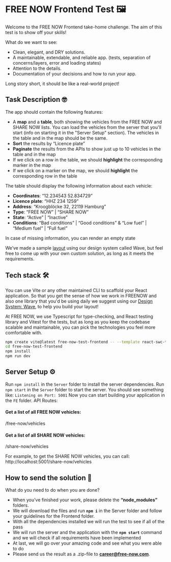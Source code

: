 # FREE NOW Frontend Test 🖼

Welcome to the FREE NOW Frontend take-home challenge. The aim of this test is to show off your skills!

What do we want to see:

- Clean, elegant, and DRY solutions.
- A maintainable, extendable, and reliable app. (tests, separation of concerns/layers, error and loading states)
- Attention to the details.
- Documentation of your decisions and how to run your app.

Long story short, it should be like a real-world project!

## Task Description 🤓

The app should contain the following features:

- A **map** and a **table**, both showing the vehicles from the FREE NOW and SHARE NOW lists. You can load the vehicles from the server that you'll start (info on starting it in the "Server Setup" section). The vehicles in the table and in the map should be the same.
- **Sort** the results by “Licence plate”
- **Paginate** the results from the APIs to show just up to 10 vehicles in the table and in the map
- If we click on a row in the table, we should **highlight** the corresponding marker in the map
- If we click on a marker on the map, we should **highlight** the corresponding row in the table

The table should display the following information about each vehicle:
- **Coordinates**: “12.234543 52.834729”
- **Licence plate**: “HHZ 234 1259”
- **Address**: “Kroogblöcke 32, 22119 Hamburg”
- **Type**: “FREE NOW” | “SHARE NOW”
- **State**: “Active” | “Inactive”
- **Conditions**: “Bad conditions” | “Good conditions” & “Low fuel” | “Medium fuel” | “Full fuel”

In case of missing information, you can render an empty state

We’ve made a sample [layout](https://www.figma.com/file/qhCx4LIedUMYjmSd2MAulk/React-applicant-test-mock?node-id=0%3A1) using our design system called Wave, but feel free to come up with your own custom solution, as long as it meets the requirements.

## Tech stack 🛠

You can use Vite or any other maintained CLI to scaffold your React application.
So that you get the sense of how we work in FREENOW and also one library that you'd be using daily we suggest using our [Design System: Wave](https://wave.free-now.com/), to help you build your layout!

At FREE NOW, we use Typescript for type-checking, and React testing library and Vitest for the tests, but as long as you keep the codebase scalable and maintainable, you can pick the technologies you feel more comfortable with.

```bash
npm create vite@latest free-now-test-frontend -- --template react-swc-ts
cd free-now-test-frontend
npm install
npm run dev
```

## Server Setup ⚙️

Run `npm install` in the `Server` folder to install the server dependencies.
Run `npm start` in the `Server` folder to start the server.
You should see something like: `Listening on Port: 5001`
Now you can start building your application in the `FE` folder.
API Routes:

#### Get a list of all FREE NOW vehicles:

/free-now/vehicles

#### Get a list of all SHARE NOW vehicles:

/share-now/vehicles

For example, to get the SHARE NOW vehicles, you can call: http://localhost:5001/share-now/vehicles

## How to send the solution 📨

What do you need to do when you are done?

- When you’ve finished your work, please delete the **“node_modules”** folders.
- We will download the files and run **`npm i`** in the Server folder and follow your guidelines for the Frontend folder.
- With all the dependencies installed we will run the test to see if all of the pass
- We will run the server and the application with the **`npm start`** command and we will check if all requirements have been implemented
- At last, we will go over your amazing code and see what you were able to do
- Please send us the result as a .zip-file to **[career@free-now.com](mailto:career@free-now.com)**.
